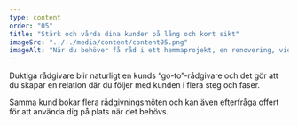 ```yaml
---
type: content
order: "05"
title: "Stärk och vårda dina kunder på lång och kort sikt"
imageSrc: "../../media/content/content05.png"
imageAlt: "När du behöver få råd i ett hemmaprojekt, en renovering, vid montering, fix eller t.ex. målning."
---
```


Duktiga rådgivare blir naturligt en kunds “go-to”-rådgivare och det gör att du skapar en relation där du följer med kunden i flera steg och faser.

Samma kund bokar flera rådgivningsmöten och kan även efterfråga offert för att använda dig på plats när det behövs.
